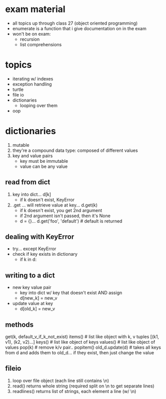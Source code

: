 exam material
=====

* all topics up through class 27 (object oriented programming)
* enumerate is a function that i give documentation on in the exam
* won't be on exam:
	* recursion
	* list comprehensions


topics
=====
* iterating w/ indexes
* exception handling
* turtle
* file io
* dictionaries
	* looping over them
* oop




dictionaries
=====
1. mutable
2. they're a compound data type: composed of different values
3. key and value pairs
	* key must be immutable
	* value can be any value

read from dict
-----
1. key into dict... d[k]
	* if k doesn't exist, KeyError
2. .get ... will retrieve value at key... d.get(k)
	* if k doesn't exist, you get 2nd argument
	* if 2nd argument isn't passed, then it's None
	* d = {}... d.get('foo', 'default') # default is returned

dealing with KeyError
-----
* try... except KeyError
* check if key exists in dictionary
	* if k in d:

writing to a dict
-----
* new key value pair
	* key into dict w/ key that doesn't exist AND assign
	* d[new_k] = new_v
* update value at key
	* d[old_k] = new_v

methods
-----
get(k, default_v_if_k_not_exist)
items() # list like object with k, v tuples [(k1, v1), (k2, v2)...]
keys() # list like object of keys
values() # list like object of values
pop(k) # remove k/v pair..
popitem()
old_d.update(d) # takes all keys from d and adds them to old_d... if they exist, then just change the value

fileio
-----
1. loop over file object (each line still contains \n)
2. read() returns whole string (required split on \n to get separate lines)
3. readlines() returns list of strings, each element a line (w/ \n)





































































